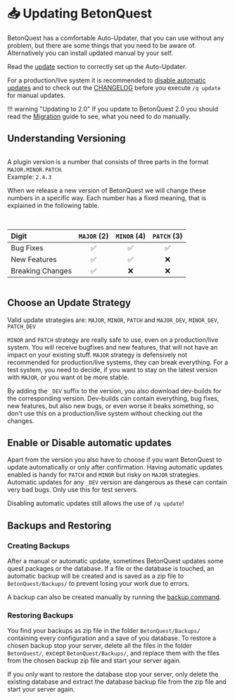 <style>
.table {
  max-width: 1200px;
  margin: 0 auto;
  display: grid;
  grid-gap: 1rem;
}
@media (min-width: 1800px) {
  .table { grid-template-columns: repeat(2, 1fr); }
}
td {
  white-space: nowrap;
}
</style>

# 📥 Updating BetonQuest
BetonQuest has a comfortable Auto-Updater, that you can use without any problem, but there are some things that you need
to be aware of. Alternatively you can install updated manual by your self.

Read the [update](../Configuration.md#updating) section to correctly set up the Auto-Updater.

For a production/live system it is recommended to [disable automatic updates](#enable-or-disable-auto-updates)
and to check out the [CHANGELOG](../CHANGELOG.md) before you execute `/q update` for manual updates.

!!! warning "Updating to 2.0"
    If you update to BetonQuest 2.0 you should read the [Migration](Migration.md) guide to see, what you need to do
    manually.

## Understanding Versioning
<div class="table" markdown="block">
<div markdown="block">

A plugin version is a number that consists of three parts in the format `MAJOR.MINOR.PATCH`.  
Example: `2.4.3`

When we release a new version of BetonQuest we will change these numbers in a specific way. Each number has a fixed
meaning, that is explained in the following table.

</div>
<div markdown="block">

| Digit            |    `MAJOR` (2)     |    `MINOR` (4)     |    `PATCH` (3)     |
|:-----------------|:------------------:|:------------------:|:------------------:|
| Bug Fixes        | :white_check_mark: | :white_check_mark: | :white_check_mark: |
| New Features     | :white_check_mark: | :white_check_mark: |        :x:         |
| Breaking Changes | :white_check_mark: |        :x:         |        :x:         |

</div>
</div>

## Choose an Update Strategy
Valid update strategies are: `MAJOR`, `MINOR`, `PATCH` and `MAJOR_DEV`, `MINOR_DEV`, `PATCH_DEV`

`MINOR` and `PATCH` strategy are really safe to use, even on a production/live system. You will receive bugfixes and new
features, that will not have an impact on your existing stuff. `MAJOR` strategy is defensively not recommended for
production/live systems, they can break everything. For a test system, you need to decide, if you want to stay on the
latest version with `MAJOR`, or you want ot be more stable.

By adding the `_DEV` suffix to the version, you also download dev-builds for the corresponding version. Dev-builds can
contain everything, bug fixes, new features, but also new bugs, or even worse it beaks something, so don't use this on a
production/live system without checking out the changes.

## Enable or Disable automatic updates
Apart from the version you also have to choose if you want BetonQuest to update automatically or only after
confirmation. Having automatic updates enabled is handy for `PATCH` and `MINOR` but risky on `MAJOR` strategies.
Automatic updates for any `_DEV` version are dangerous as these can contain very bad bugs. Only use this for test
servers.

Disabling automatic updates still allows the use of `/q update`!

## Backups and Restoring
### Creating Backups
After a manual or automatic update, sometimes BetonQuest updates some quest packages or the database. If a file or the
database is touched, an automatic backup will be created and is saved as a zip file to `BetonQuest/Backups/` to prevent
losing your work due to errors.

A backup can also be created manually by running the [backup command](../Commands-and-permissions.md#commands).

### Restoring Backups
You find your backups as zip file in the folder `BetonQuest/Backups/` containing every configuration and a save of you
database. To restore a chosen backup stop your server, delete all the files in the folder `BetonQuest/`,
except `BetonQuest/Backups/`, and replace them with the files from the chosen backup zip file and start your server
again.

If you only want to restore the database stop your server, only delete the existing database and extract the database
backup file from the zip file and start your server again.
